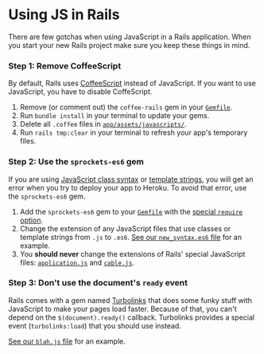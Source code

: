 Using JS in Rails
=================

There are few gotchas when using JavaScript in a Rails application.
When you start your new Rails project make sure you keep these things in mind.


### Step 1: Remove CoffeeScript ###

By default, Rails uses [CoffeeScript](http://coffeescript.org)
instead of JavaScript.
If you want to use JavaScript, you have to disable CoffeScript.

1. Remove (or comment out) the `coffee-rails` gem
   in your [`Gemfile`](Gemfile#L15-L16).
2. Run `bundle install` in your terminal to update your gems.
3. Delete all `.coffee` files in
   [`app/assets/javascripts/`](app/assets/javascripts/).
4. Run `rails tmp:clear` in your terminal to refresh your app's temporary files.


### Step 2: Use the `sprockets-es6` gem ###

If you are using
[JavaScript class syntax](https://ponyfoo.com/articles/es6-classes-in-depth) or
[template strings](https://ponyfoo.com/articles/es6-template-strings-in-depth),
you will get an error when you try to deploy your app to Heroku.
To avoid that error, use the `sprockets-es6` gem.

1. Add the `sprockets-es6` gem to your [`Gemfile`](Gemfile#L3)
   with the [special `require` option](Gemfile#L3).
2. Change the extension of any JavaScript files
   that use classes or template strings from `.js` to `.es6`.
   [See our `new_syntax.es6` file](app/assets/javascripts/new_syntax.es6)
   for an example.
3. You **should never**
   change the extensions of Rails' special JavaScript files:
   [`application.js`](app/assets/javascripts/application.js) and
   [`cable.js`](app/assets/javascripts/cable.js).


### Step 3: Don't use the document's `ready` event ###

Rails comes with a gem named
[Turbolinks](http://guides.rubyonrails.org/working_with_javascript_in_rails.html#turbolinks)
that does some funky stuff with JavaScript to make your pages load faster.
Because of that, you can't depend on the `$(document).ready()` callback.
Turbolinks provides a special event (`turbolinks:load`)
that you should use instead.

[See our `blah.js` file](app/assets/javascripts/blah.js#L9) for an example.
